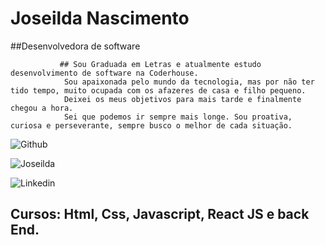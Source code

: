 # Joseilda Nascimento
 ##Desenvolvedora de software
  
               ## Sou Graduada em Letras e atualmente estudo desenvolvimento de software na Coderhouse. 
                Sou apaixonada pelo mundo da tecnologia, mas por não ter tido tempo, muito ocupada com os afazeres de casa e filho pequeno.
                Deixei os meus objetivos para mais tarde e finalmente chegou a hora. 
                Sei que podemos ir sempre mais longe. Sou proativa, curiosa e perseverante, sempre busco o melhor de cada situação.

  ![Github](https://github.com/JosyNascimento/Joseilda-index.html/assets/64994809/23b7edbc-85a5-4972-8430-8e66a63b5038)

  ![Joseilda](https://github.com/JosyNascimento/Joseilda-index.html/assets/64994809/f688e0d5-f808-4be9-ac0f-c3a8e162ee5a)

  
  ![Linkedin](https://github.com/JosyNascimento/Joseilda-index.html/assets/64994809/81329c7f-da8d-4d6a-927a-357ea509759f)

 ## Cursos: Html, Css, Javascript, React JS e back End.
 
       
  

  

<body>
         
       
</body>
</html>
